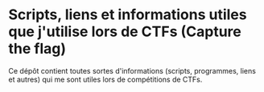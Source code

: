 # Scripts, liens et informations utiles que j'utilise lors de CTFs (Capture the flag)
Ce dépôt contient toutes sortes d'informations (scripts, programmes, liens et autres) qui me sont utiles lors de compétitions de CTFs.
